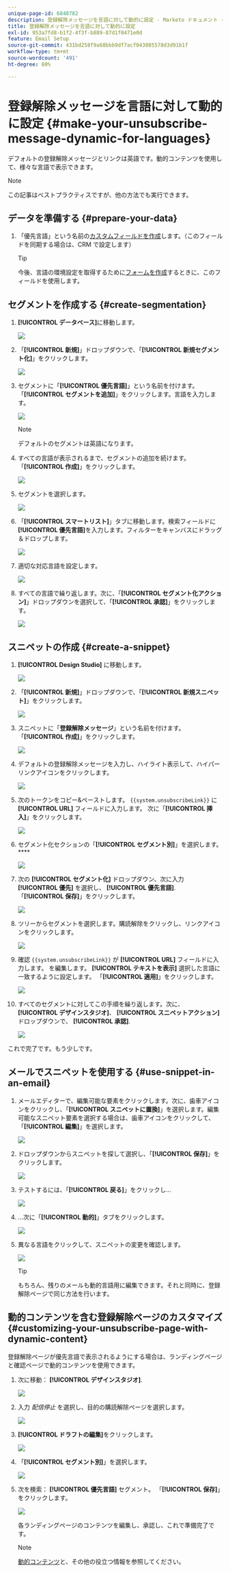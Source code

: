 ```yaml
---
unique-page-id: 6848782
description: 登録解除メッセージを言語に対して動的に設定 - Marketo ドキュメント - 製品ドキュメント
title: 登録解除メッセージを言語に対して動的に設定
exl-id: 953a7fd8-b1f2-4f3f-b889-87d1f0471e0d
feature: Email Setup
source-git-commit: 431bd258f9a68bbb9df7acf043085578d3d91b1f
workflow-type: tm+mt
source-wordcount: '491'
ht-degree: 80%

---
```


# 登録解除メッセージを言語に対して動的に設定 {#make-your-unsubscribe-message-dynamic-for-languages}

デフォルトの登録解除メッセージとリンクは英語です。動的コンテンツを使用して、様々な言語で表示できます。

>[!NOTE]
>
>この記事はベストプラクティスですが、他の方法でも実行できます。

## データを準備する {#prepare-your-data}

1. 「優先言語」という名前の[カスタムフィールドを作成](/help/marketo/product-docs/administration/field-management/create-a-custom-field-in-marketo.md)します。（このフィールドを同期する場合は、CRM で設定します）

   >[!TIP]
   >
   >今後、言語の環境設定を取得するために[フォームを作成](/help/marketo/product-docs/demand-generation/forms/creating-a-form/create-a-form.md)するときに、このフィールドを使用します。

## セグメントを作成する {#create-segmentation}

1. **[!UICONTROL データベース]**&#x200B;に移動します。

   ![](assets/make-your-unsubscribe-message-dynamic-for-languages-1.png)

1. 「**[!UICONTROL 新規]**」ドロップダウンで、「**[!UICONTROL 新規セグメント化]**」をクリックします。

   ![](assets/make-your-unsubscribe-message-dynamic-for-languages-2.png)

1. セグメントに「**[!UICONTROL 優先言語]**」という名前を付けます。「**[!UICONTROL セグメントを追加]**」をクリックします。言語を入力します。

   ![](assets/make-your-unsubscribe-message-dynamic-for-languages-3.png)

   >[!NOTE]
   >
   >デフォルトのセグメントは英語になります。

1. すべての言語が表示されるまで、セグメントの追加を続けます。「**[!UICONTROL 作成]**」をクリックします。

   ![](assets/make-your-unsubscribe-message-dynamic-for-languages-4.png)

1. セグメントを選択します。

   ![](assets/make-your-unsubscribe-message-dynamic-for-languages-5.png)

1. 「**[!UICONTROL スマートリスト]**」タブに移動します。検索フィールドに&#x200B;**[!UICONTROL 優先言語]**&#x200B;を入力します。フィルターをキャンバスにドラッグ＆ドロップします。

   ![](assets/make-your-unsubscribe-message-dynamic-for-languages-6.png)

1. 適切な対応言語を設定します。

   ![](assets/make-your-unsubscribe-message-dynamic-for-languages-7.png)

1. すべての言語で繰り返します。次に、「**[!UICONTROL セグメント化アクション]**」ドロップダウンを選択して、「**[!UICONTROL 承認]**」をクリックします。

   ![](assets/make-your-unsubscribe-message-dynamic-for-languages-8.png)

## スニペットの作成 {#create-a-snippet}

1. **[!UICONTROL Design Studio]** に移動します。

   ![](assets/make-your-unsubscribe-message-dynamic-for-languages-9.png)

1. 「**[!UICONTROL 新規]**」ドロップダウンで、「**[!UICONTROL 新規スニペット]**」をクリックします。

   ![](assets/make-your-unsubscribe-message-dynamic-for-languages-10.png)

1. スニペットに「**登録解除メッセージ**」という名前を付けます。「**[!UICONTROL 作成]**」をクリックします。

   ![](assets/make-your-unsubscribe-message-dynamic-for-languages-11.png)

1. デフォルトの登録解除メッセージを入力し、ハイライト表示して、ハイパーリンクアイコンをクリックします。

   ![](assets/make-your-unsubscribe-message-dynamic-for-languages-12.png)

1. 次のトークンをコピー&amp;ペーストします。 `{{system.unsubscribeLink}}` に **[!UICONTROL URL]** フィールドに入力します。 次に「**[!UICONTROL 挿入]**」をクリックします。

   ![](assets/make-your-unsubscribe-message-dynamic-for-languages-13.png)

1. セグメント化セクションの「**[!UICONTROL セグメント別]**」を選択します。****

   ![](assets/make-your-unsubscribe-message-dynamic-for-languages-14.png)

1. 次の **[!UICONTROL セグメント化]** ドロップダウン、次に入力 **[!UICONTROL 優先]** を選択し、 **[!UICONTROL 優先言語]**. 「**[!UICONTROL 保存]**」をクリックします。

   ![](assets/make-your-unsubscribe-message-dynamic-for-languages-15.png)

1. ツリーからセグメントを選択します。購読解除をクリックし、リンクアイコンをクリックします。

   ![](assets/make-your-unsubscribe-message-dynamic-for-languages-16.png)

1. 確認 `{{system.unsubscribeLink}}` が **[!UICONTROL URL]** フィールドに入力します。 を編集します。 **[!UICONTROL テキストを表示]** 選択した言語に一致するように設定します。 「**[!UICONTROL 適用]**」をクリックします。

   ![](assets/make-your-unsubscribe-message-dynamic-for-languages-17.png)

1. すべてのセグメントに対してこの手順を繰り返します。次に、 **[!UICONTROL デザインスタジオ]**、 **[!UICONTROL スニペットアクション]** ドロップダウンで、 **[!UICONTROL 承認]**.

   ![](assets/make-your-unsubscribe-message-dynamic-for-languages-18.png)

これで完了です。もう少しです。

## メールでスニペットを使用する {#use-snippet-in-an-email}

1. メールエディターで、編集可能な要素をクリックします。次に、歯車アイコンをクリックし、「**[!UICONTROL スニペットに置換]**」を選択します。編集可能なスニペット要素を選択する場合は、歯車アイコンをクリックして、「**[!UICONTROL 編集]**」を選択します。

   ![](assets/make-your-unsubscribe-message-dynamic-for-languages-19.png)

1. ドロップダウンからスニペットを探して選択し、「**[!UICONTROL 保存]**」をクリックします。

   ![](assets/make-your-unsubscribe-message-dynamic-for-languages-20.png)

1. テストするには、「**[!UICONTROL 戻る]**」をクリックし...

   ![](assets/make-your-unsubscribe-message-dynamic-for-languages-21.png)

1. ...次に「**[!UICONTROL 動的]**」タブをクリックします。

   ![](assets/make-your-unsubscribe-message-dynamic-for-languages-22.png)

1. 異なる言語をクリックして、スニペットの変更を確認します。

   ![](assets/make-your-unsubscribe-message-dynamic-for-languages-23.png)

   >[!TIP]
   >
   >もちろん、残りのメールも動的言語用に編集できます。それと同時に、登録解除ページで同じ方法を行います。

## 動的コンテンツを含む登録解除ページのカスタマイズ {#customizing-your-unsubscribe-page-with-dynamic-content}

登録解除ページが優先言語で表示されるようにする場合は、ランディングページと確認ページで動的コンテンツを使用できます。

1. 次に移動： **[!UICONTROL デザインスタジオ]**.

   ![](assets/make-your-unsubscribe-message-dynamic-for-languages-24.png)

1. 入力 _配信停止_ を選択し、目的の購読解除ページを選択します。

   ![](assets/make-your-unsubscribe-message-dynamic-for-languages-25.png)

1. **[!UICONTROL ドラフトの編集]**&#x200B;をクリックします。

   ![](assets/make-your-unsubscribe-message-dynamic-for-languages-26.png)

1. 「**[!UICONTROL セグメント別]**」を選択します。

   ![](assets/make-your-unsubscribe-message-dynamic-for-languages-27.png)

1. 次を検索： **[!UICONTROL 優先言語]** セグメント。 「**[!UICONTROL 保存]**」をクリックします。

   ![](assets/make-your-unsubscribe-message-dynamic-for-languages-28.png)

   各ランディングページのコンテンツを編集し、承認し、これで準備完了です。

   >[!NOTE]
   >
   >[動的コンテンツ](/help/marketo/product-docs/personalization/segmentation-and-snippets/segmentation/understanding-dynamic-content.md)と、その他の役立つ情報を参照してください。
